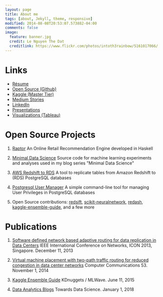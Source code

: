 ```yaml
---
layout: page
title: About me
tags: [about, Jekyll, theme, responsive]
modified: 2014-08-08T20:53:07.573882-04:00
comments: false
image:
  feature: banner.jpg
  credit: Le Nguyen The Dat
  creditlink: https://www.flickr.com/photos/intoth3rainbow/5161017066/
---
```


Links
=====

* [Résume](http://lenguyenthedat.com/extras/resume.html)
* [Open Source (Github)](https://github.com/lenguyenthedat)
* [Kaggle (Master Tier)](https://www.kaggle.com/lenguyenthedat)
* [Medium Stories](https://medium.com/@lenguyenthedat/latest)
* [LinkedIn](https://www.linkedin.com/in/lenguyenthedat)
* [Presentations](https://speakerdeck.com/lenguyenthedat)
* [Visualizations (Tableau)](https://public.tableau.com/profile/le.nguyen.the.dat)

Open Source Projects
====================

1. [Raptor](https://github.com/lenguyenthedat/raptor) An Online Retail Recommendation Engine developed in Haskell

2. [Minimal Data Science](https://github.com/lenguyenthedat/minimal-datascience) Source code for machine learning experiments and analyses used in my blog series "Minimal Data Science"

3. [AWS Redshift to RDS](https://github.com/lenguyenthedat/aws-redshift-to-rds) A tool to replicate tables from Amazon Redshift to (RDS) PostgreSQL databases

4. [Postgresql User Manager](https://github.com/zalora/postgresql-user-manager) A simple command-line tool for managing User Privileges in PostgreSQL databases

5. Open Source contributions: [redsift](https://github.com/zalora/redsift), [scikit-neuralnetwork](https://github.com/aigamedev/scikit-neuralnetwork), [redash](https://github.com/EverythingMe/redash), [kaggle-ensemble-guide](https://github.com/MLWave/Kaggle-Ensemble-Guide), and a few more

Publications
============

1. [Software defined network based adaptive routing for data replication in Data Centers](http://ieeexplore.ieee.org/xpl/articleDetails.jsp?arnumber=6781967) IEEE International Conference on Networks, ICON 2013, Singapore. December 11, 2013

2. [Virtual machine placement with two-path traffic routing for reduced congestion in data center networks](http://www.sciencedirect.com/science/article/pii/S0140366414002746) Computer Communications 53. November 1, 2014

3. [Kaggle Ensemble Guide](https://mlwave.com/kaggle-ensembling-guide/) KDnuggets / MLWave. June 11, 2015

4. [Data Analytics Blogs](https://towardsdatascience.com/@lenguyenthedat/) Towards Data Science. January 1, 2018

